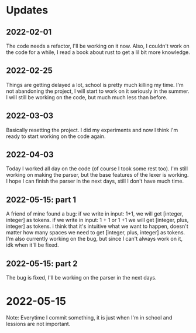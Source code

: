 # Updates

## 2022-02-01

The code needs a refactor, I'll be working on it now.
Also, I couldn't work on the code for a while, I read a book about rust to get a lil bit more knowledge.

## 2022-02-25

Things are getting delayed a lot, school is pretty much killing my time.
I'm not abandoning the project, I will start to work on it seriously in the summer.
I will still be working on the code, but much much less than before.

## 2022-03-03

Basically resetting the project. I did my experiments and now I think I'm ready to start working on the code again.

## 2022-04-03

Today I worked all day on the code (of course I took some rest too).
I'm still working on making the parser, but the base features of the lexer is working.
I hope I can finish the parser in the next days, still I don't have much time.

## 2022-05-15: part 1

A friend of mine found a bug:
if we write in input: 1+1, we will get [integer, integer] as tokens.
if we write in input: 1 + 1 or 1 +1 we will get [integer, plus, integer] as tokens.
i think that it's intuitive what we want to happen, doesn't matter how many spaces we need to get [integer, plus, integer] as tokens.
I'm also currently working on the bug, but since I can't always work on it, idk when it'll be fixed.

## 2022-05-15: part 2

The bug is fixed, I'll be working on the parser in the next days.

# 2022-05-15

Note: Everytime I commit something, it is just when I'm in school and lessions are not important.
